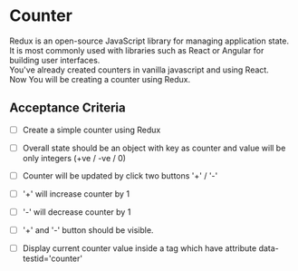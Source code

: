 # Counter 
 Redux is an open-source JavaScript library for managing application state.<br>
 It is most commonly used with libraries such as React or Angular for building user interfaces.<br>
 You've already created counters in vanilla javascript and using React.<br>
 Now You will be creating a counter using Redux. <br>
 
 ## Acceptance Criteria
 - [ ] Create a simple counter using Redux
 - [ ] Overall state should be an object with key as counter and value will be only integers (+ve / -ve / 0)
 - [ ] Counter will be updated by click two buttons '+' / '-'
 - [ ] '+' will increase counter by 1
 - [ ] '-' will decrease counter by 1
 - [ ] '+' and '-' button should be visible.
 - [ ] Display current counter value inside a tag which have attribute data-testid='counter'
 

 
